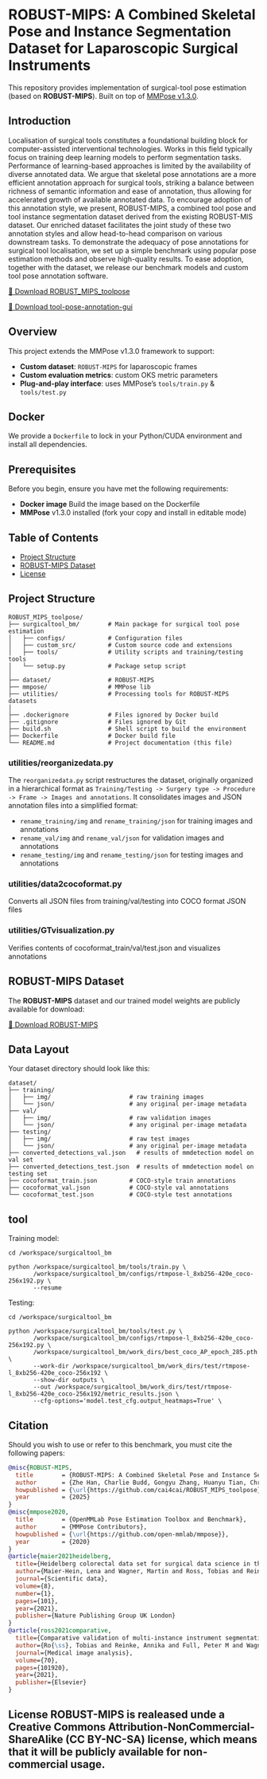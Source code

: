 # ROBUST-MIPS: A Combined Skeletal Pose and Instance Segmentation Dataset for Laparoscopic Surgical Instruments

This repository provides implementation of surgical-tool pose estimation (based on **ROBUST-MIPS**).
Built on top of [MMPose v1.3.0](https://github.com/open-mmlab/mmpose).

## Introduction
Localisation of surgical tools constitutes a foundational building block for computer-assisted interventional technologies. Works in this field typically focus on training deep learning models to perform segmentation tasks. Performance of learning-based approaches is limited by the availability of diverse annotated data. We argue that skeletal pose annotations are a more efficient annotation approach for surgical tools, striking a balance between richness of semantic information and ease of annotation, thus allowing for accelerated growth of available annotated data. To encourage adoption of this annotation style, we present, ROBUST-MIPS, a combined tool pose and tool instance segmentation dataset derived from the existing ROBUST-MIS dataset. Our enriched dataset facilitates the joint study of these two annotation styles and allow head-to-head comparison on various downstream tasks.
To demonstrate the adequacy of pose annotations for surgical tool localisation, we set up a simple benchmark using popular pose estimation methods and observe high-quality results. To ease adoption, together with the dataset, we release our benchmark models and custom tool pose annotation software.

[🔗 Download ROBUST_MIPS_toolpose](https://github.com/cai4cai/ROBUST_MIPS_toolpose)

[🔗 Download tool-pose-annotation-gui](https://github.com/cai4cai/tool-pose-annotation-gui)

## Overview

This project extends the MMPose v1.3.0 framework to support:

- **Custom dataset**: `ROBUST-MIPS` for laparoscopic frames  
- **Custom evaluation metrics**: custom OKS metric parameters     
- **Plug-and-play interface**: uses MMPose’s `tools/train.py` & `tools/test.py`  

## Docker

We provide a `Dockerfile` to lock in your Python/CUDA environment and install all dependencies.


## Prerequisites

Before you begin, ensure you have met the following requirements:

- **Docker image** Build the image based on the Dockerfile
- **MMPose** v1.3.0 installed (fork your copy and install in editable mode)  


## Table of Contents 
- [Project Structure](#project-structure) 
- [ROBUST-MIPS Dataset](#data) 
- [License](#license) 

## Project Structure 
``` 
ROBUST_MIPS_toolpose/
├── surgicaltool_bm/        # Main package for surgical tool pose estimation
│   ├── configs/            # Configuration files
│   ├── custom_src/         # Custom source code and extensions
│   ├── tools/              # Utility scripts and training/testing tools
│   └── setup.py            # Package setup script
│
├── dataset/                # ROBUST-MIPS
├── mmpose/                 # MMPose lib
├── utilities/              # Processing tools for ROBUST-MIPS datasets
│
├── .dockerignore           # Files ignored by Docker build
├── .gitignore              # Files ignored by Git
├── build.sh                # Shell script to build the environment
├── Dockerfile              # Docker build file
└── README.md               # Project documentation (this file)

``` 

### utilities/reorganizedata.py

The `reorganizedata.py` script restructures the dataset, originally organized in a hierarchical format as `Training/Testing -> Surgery type -> Procedure -> Frame -> Images and annotations`. It consolidates images and JSON annotation files into a simplified format:

- `rename_training/img` and `rename_training/json` for training images and annotations
- `rename_val/img` and `rename_val/json` for validation images and annotations
- `rename_testing/img` and `rename_testing/json` for testing images and annotations

### utilities/data2cocoformat.py

Converts all JSON files from training/val/testing into COCO format JSON files

### utilities/GTvisualization.py

Verifies contents of cocoformat_train/val/test.json and visualizes annotations 


## ROBUST-MIPS Dataset 
The **ROBUST-MIPS** dataset and our trained model weights are publicly available for download: 

[🔗 Download ROBUST-MIPS](https://doi.org/10.7303/syn64023381)

## Data Layout

Your dataset directory should look like this:

```text
dataset/
├── training/
│   ├── img/                      # raw training images
│   └── json/                     # any original per-image metadata
├── val/
│   ├── img/                      # raw validation images
│   └── json/                     # any original per-image metadata
├── testing/
│   ├── img/                      # raw test images
│   └── json/                     # any original per-image metadata
├── converted_detections_val.json   # results of mmdetection model on val set
├── converted_detections_test.json  # results of mmdetection model on testing set
├── cocoformat_train.json         # COCO‐style train annotations
├── cocoformat_val.json           # COCO‐style val annotations
└── cocoformat_test.json          # COCO‐style test annotations
```

## tool

Training model:
```
cd /workspace/surgicaltool_bm

python /workspace/surgicaltool_bm/tools/train.py \
       /workspace/surgicaltool_bm/configs/rtmpose-l_8xb256-420e_coco-256x192.py \
       --resume
```

Testing:
```
cd /workspace/surgicaltool_bm

python /workspace/surgicaltool_bm/tools/test.py \
       /workspace/surgicaltool_bm/configs/rtmpose-l_8xb256-420e_coco-256x192.py \
       /workspace/surgicaltool_bm/work_dirs/best_coco_AP_epoch_285.pth \
       --work-dir /workspace/surgicaltool_bm/work_dirs/test/rtmpose-l_8xb256-420e_coco-256x192 \
       --show-dir outputs \
       --out /workspace/surgicaltool_bm/work_dirs/test/rtmpose-l_8xb256-420e_coco-256x192/metric_results.json \
       --cfg-options='model.test_cfg.output_heatmaps=True' \
```
<!-- Should you wish to use or refer to this data set, you must cite the following papers:
1. **Zhe, H.**, **Charlie, B.**, **Gongyu, Z.**, **Huanyu, T.**, **Christos, B.**, **Tom, V.**, *ROBUST-MIPS: A Combined Skeletal Pose Representation and Instance Segmentation Dataset for Laparoscopic Surgical Instruments*, arXiv preprint arXiv:xxxx.xxxx, 2025. Available at: [arXiv link](https://arxiv.org/abs/xxxx.xxxx)
2. **Maier-Hein, L., Wagner, M., Ross, T., Reinke, A., Bodenstedt, S., Full, P. M., ... & Müller-Stich, B. P. (2021)**. *Heidelberg colorectal data set for surgical data science in the sensor operating room*. Scientific data, 8(1), 1-11.
3. **Roß, T., Reinke, A., Full, P. M., Wagner, M., Kenngott, H., Apitz, M., ... & Maier-Hein, L. (2021)**. *Comparative validation of multi-instance instrument segmentation in endoscopy: results of the ROBUST-MIS 2019 challenge*. Medical image analysis, 70, 101920. -->


## Citation
Should you wish to use or refer to this benchmark, you must cite the following papers:

```bibtex
@misc{ROBUST-MIPS,
  title        = {ROBUST-MIPS: A Combined Skeletal Pose and Instance Segmentation Dataset for Laparoscopic Surgical Instruments},
  author       = {Zhe Han, Charlie Budd, Gongyu Zhang, Huanyu Tian, Christos Bergeles, and Tom Vercauteren},
  howpublished = {\url{https://github.com/cai4cai/ROBUST_MIPS_toolpose}},
  year         = {2025}
}
@misc{mmpose2020,
  title        = {OpenMMLab Pose Estimation Toolbox and Benchmark},
  author       = {MMPose Contributors},
  howpublished = {\url{https://github.com/open-mmlab/mmpose}},
  year         = {2020}
}
@article{maier2021heidelberg,
  title={Heidelberg colorectal data set for surgical data science in the sensor operating room},
  author={Maier-Hein, Lena and Wagner, Martin and Ross, Tobias and Reinke, Annika and Bodenstedt, Sebastian and Full, Peter M and Hempe, Hellena and Mindroc-Filimon, Diana and Scholz, Patrick and Tran, Thuy Nuong and others},
  journal={Scientific data},
  volume={8},
  number={1},
  pages={101},
  year={2021},
  publisher={Nature Publishing Group UK London}
}
@article{ross2021comparative,
  title={Comparative validation of multi-instance instrument segmentation in endoscopy: results of the ROBUST-MIS 2019 challenge},
  author={Ro{\ss}, Tobias and Reinke, Annika and Full, Peter M and Wagner, Martin and Kenngott, Hannes and Apitz, Martin and Hempe, Hellena and Mindroc-Filimon, Diana and Scholz, Patrick and Tran, Thuy Nuong and others},
  journal={Medical image analysis},
  volume={70},
  pages={101920},
  year={2021},
  publisher={Elsevier}
}
```

## License ROBUST-MIPS is realeased unde a Creative Commons Attribution-NonCommercial-ShareAlike (CC BY-NC-SA) license, which means that it will be publicly available for non-commercial usage. 